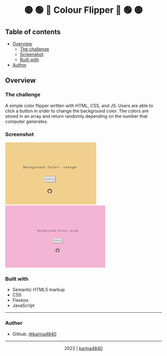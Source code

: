 # <div align="center">🟡 🟢 🔵 Colour Flipper 🔵 🟢 🟡</div>

## Table of contents

- [Overview](#overview)
  - [The challenge](#the-challenge)
  - [Screenshot](#screenshot)
  - [Built with](#built-with)
- [Author](#author)

## Overview
### The challenge

A simple color flipper written with HTML, CSS, and JS. Users are able to click a button in order to change the background color. The colors are stored in an array and return randomly depending on the number that computer generates. 
                                                          
### Screenshot

<img src="https://github.com/karina4840/java-mini-apps/blob/main/img/colourFlipper.png?raw=true" height=200> <img src="https://github.com/karina4840/java-mini-apps/blob/main/ColourFlipper/colorFlipperScreen.png?raw=true" height=200>

### Built with
- Semantic HTML5 markup																																																			
- CSS
- Flexbox
- JavaScript

***

###  Author
- Github: [@karina4840](https://github.com/karina4840)
---

<div align="center">
    2022 | <a href="https://github.com/karina4840"> karina4840 </a>
</div>
